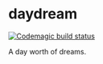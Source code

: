# daydream
[![Codemagic build status](https://api.codemagic.io/apps/6084e5b495e574cfe782517f/6084e5b495e574cfe782517e/status_badge.svg)](https://codemagic.io/apps/6084e5b495e574cfe782517f/6084e5b495e574cfe782517e/latest_build)

A day worth of dreams.

